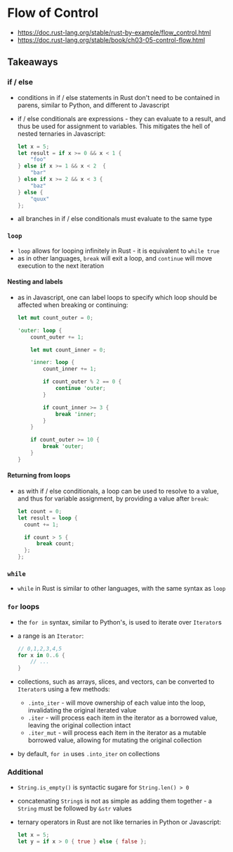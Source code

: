 # Flow of Control

- https://doc.rust-lang.org/stable/rust-by-example/flow_control.html
- https://doc.rust-lang.org/stable/book/ch03-05-control-flow.html

## Takeaways

### if / else

- conditions in if / else statements in Rust don't need to be contained in
  parens, similar to Python, and different to Javascript
- if / else conditionals are expressions - they can evaluate to a result, and
  thus be used for assignment to variables. This mitigates the hell of nested
  ternaries in Javascript:

  ```rust
  let x = 5;
  let result = if x >= 0 && x < 1 {
      "foo"
  } else if x >= 1 && x < 2  {
      "bar"
  } else if x >= 2 && x < 3 {
      "baz"
  } else {
      "quux"
  };
  ```

- all branches in if / else conditionals must evaluate to the same type

### `loop`

- `loop` allows for looping infinitely in Rust - it is equivalent to `while true`
- as in other languages, `break` will exit a loop, and `continue` will move
  execution to the next iteration

#### Nesting and labels

- as in Javascript, one can label loops to specify which loop should be affected
  when breaking or continuing:

  ```rust
  let mut count_outer = 0;

  'outer: loop {
      count_outer += 1;

      let mut count_inner = 0;

      'inner: loop {
          count_inner += 1;

          if count_outer % 2 == 0 {
              continue 'outer;
          }

          if count_inner >= 3 {
              break 'inner;
          }
      }

      if count_outer >= 10 {
          break 'outer;
      }
  }
  ```

#### Returning from loops

- as with if / else conditionals, a loop can be used to resolve to a value, and
  thus for variable assignment, by providing a value after `break`:

  ```rust
  let count = 0;
  let result = loop {
    count += 1;

    if count > 5 {
        break count;
    };
  };
  ```

### `while`

- `while` in Rust is similar to other languages, with the same syntax as `loop`

### `for` loops

- the `for in` syntax, similar to Python's, is used to iterate over `Iterator`s
- a range is an `Iterator`:

  ```rust
  // 0,1,2,3,4,5
  for x in 0..6 {
      // ...
  }
  ```

- collections, such as arrays, slices, and vectors, can be converted to
  `Iterator`s using a few methods:
  - `.into_iter` - will move ownership of each value into the loop,
    invalidating the original iterated value
  - `.iter` - will process each item in the iterator as a borrowed value,
    leaving the original collection intact
  - `.iter_mut` - will process each item in the iterator as a mutable borrowed
    value, allowing for mutating the original collection
- by default, `for in` uses `.into_iter` on collections

### Additional

- `String.is_empty()` is syntactic sugare for `String.len() > 0`
- concatenating `String`s is not as simple as adding them together - a `String`
  must be followed by `&str` values
- ternary operators in Rust are not like ternaries in Python or Javascript:

  ```rust
  let x = 5;
  let y = if x > 0 { true } else { false };
  ```
